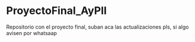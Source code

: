 # ProyectoFinal_AyPII
Repositorio con el proyecto final, suban aca las actualizaciones pls, si algo avisen por whatsaap
